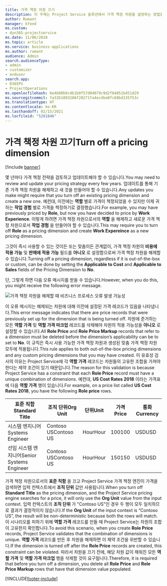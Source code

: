 ```yaml
---
title: 가격 책정 차원 끄기
description: 이 주제는 Project Service 솔루션에서 가격 책정 차원을 설정하는 방법을 보여줍니다.
author: Rumant
manager: kfend
ms.custom:
- dyn365-projectservice
ms.date: 11/06/2018
ms.topic: article
ms.service: business-applications
ms.author: rumant
audience: Admin
search.audienceType:
- admin
- customizer
- enduser
search.app:
- D365PS
- ProjectOperations
ms.openlocfilehash: 6e4b80b9c4b1b0f57d04079c9d2f84051b451d29
ms.sourcegitcommit: fa32b1893286f20271fa4ec4be8fc68bd135f53c
ms.translationtype: HT
ms.contentlocale: ko-KR
ms.lasthandoff: 02/15/2021
ms.locfileid: "5281846"
---
```

# <a name="turn-off-a-pricing-dimension"></a><span data-ttu-id="08ed2-103">가격 책정 차원 끄기</span><span class="sxs-lookup"><span data-stu-id="08ed2-103">Turn off a pricing dimension</span></span>

[!include [banner](../includes/psa-now-project-operations.md)]

<span data-ttu-id="08ed2-104">몇 년마다 가격 책정 전략을 검토하고 업데이트해야 할 수 있습니다.</span><span class="sxs-lookup"><span data-stu-id="08ed2-104">You may need to review and update your pricing strategy every few years.</span></span> <span data-ttu-id="08ed2-105">업데이트를 통해 기존 가격 책정 차원을 해제하고 새 것을 만들어야 할 수 있습니다.</span><span class="sxs-lookup"><span data-stu-id="08ed2-105">Any updates you make might require that you turn off an existing pricing dimension and create a new one.</span></span> <span data-ttu-id="08ed2-106">예컨대, 이전에는 **역할** 별로 가격이 책정되었을 수 있지만 이제 귀하는 **작업 경험** 별로 가격을 책정하기로 결정했습니다.</span><span class="sxs-lookup"><span data-stu-id="08ed2-106">For example, you may have previously priced by **Role**, but now you have decided to price by **Work Experience**.</span></span> <span data-ttu-id="08ed2-107">이렇게 하려면 가격 책정 차원으로서의 **역할** 을 해제하고 새로운 가격 책정 차원으로서 **작업 경험** 을 만들어야 할 수 있습니다.</span><span class="sxs-lookup"><span data-stu-id="08ed2-107">This may require you to turn off **Role** as a pricing dimension and create **Work Expereince** as a new pricing dimension.</span></span> 

<span data-ttu-id="08ed2-108">그것이 즉시 사용할 수 있는 것이든 또는 맞춤이든 관계없이, 가격 책정 차원의 **비용에 적용 가능** 및 **판매에 적용 가능** 필드를 **아니오** 로 설정함으로써 가격 책정 차원을 해제할 수 있습니다.</span><span class="sxs-lookup"><span data-stu-id="08ed2-108">Turning off a pricing dimension, regardless if it is out-of-the-box or custom, can be done by setting the **Applicable to Cost** and **Applicable to Sales** fields of the Pricing Dimension to **No**.</span></span>

<span data-ttu-id="08ed2-109">단, 그렇게 하면 다음 오류 메시지를 받을 수 있습니다.</span><span class="sxs-lookup"><span data-stu-id="08ed2-109">However, when you do this, you might receive the following error message.</span></span>

![가격 책정 차원을 해제할 때 비즈니스 프로세스 오류 발생 가능성](media/Business-Process-Error.png)


<span data-ttu-id="08ed2-111">이 오류 메시지는 해제되는 차원에 대해 이전에 설정된 가격 레코드가 있음을 나타냅니다.</span><span class="sxs-lookup"><span data-stu-id="08ed2-111">This error message indicates that there are price records that were previously set up for the dimension that is being turned off.</span></span> <span data-ttu-id="08ed2-112">차원에 준거하는 모든 **역할 가격** 및 **역할 가격 마크업** 레코드를 삭제해야 차원의 적용 가능성을 **아니오** 로 설정할 수 있습니다.</span><span class="sxs-lookup"><span data-stu-id="08ed2-112">All **Role Price** and **Role Price Markup** records that refer to a dimension must be deleted before the dimension’s applicability can be to set to **No**.</span></span> <span data-ttu-id="08ed2-113">이 규칙은 즉시 사용 가능한 가격 책정 차원과 생성된 맞춤 가격 책정 차원 모두에 적용됩니다.</span><span class="sxs-lookup"><span data-stu-id="08ed2-113">This rule applies to both out-of-the-box pricing dimensions and any custom pricing dimensions that you may have created.</span></span> <span data-ttu-id="08ed2-114">이 유효성 검사의 이유는 Project Service에 각 **역할 가격** 레코드는 차원들의 고유한 조합을 가져야 한다는 제약 조건이 있기 때문입니다.</span><span class="sxs-lookup"><span data-stu-id="08ed2-114">The reason for this validation is because Project Service has a constraint that each **Role Price** record must have a unique combination of dimensions.</span></span> <span data-ttu-id="08ed2-115">예컨대, **US Cost Rates 2018** 이라는 가격표에 다음 **역할 가격** 행이 있습니다.</span><span class="sxs-lookup"><span data-stu-id="08ed2-115">For example, on a price list called **US Cost Rates 2018**, you have the following **Role price** rows.</span></span> 

| <span data-ttu-id="08ed2-116">표준 직함</span><span class="sxs-lookup"><span data-stu-id="08ed2-116">Standard Title</span></span>         | <span data-ttu-id="08ed2-117">조직 단위</span><span class="sxs-lookup"><span data-stu-id="08ed2-117">Org Unit</span></span>    |<span data-ttu-id="08ed2-118">단위</span><span class="sxs-lookup"><span data-stu-id="08ed2-118">Unit</span></span>   |<span data-ttu-id="08ed2-119">가격</span><span class="sxs-lookup"><span data-stu-id="08ed2-119">Price</span></span>  |<span data-ttu-id="08ed2-120">통화</span><span class="sxs-lookup"><span data-stu-id="08ed2-120">Currency</span></span>  |
| -----------------------|-------------|-------|-------|----------|
| <span data-ttu-id="08ed2-121">시스템 엔지니어</span><span class="sxs-lookup"><span data-stu-id="08ed2-121">Systems Engineer</span></span>|<span data-ttu-id="08ed2-122">Contoso US</span><span class="sxs-lookup"><span data-stu-id="08ed2-122">Contoso US</span></span>|<span data-ttu-id="08ed2-123">Hour</span><span class="sxs-lookup"><span data-stu-id="08ed2-123">Hour</span></span>| <span data-ttu-id="08ed2-124">100</span><span class="sxs-lookup"><span data-stu-id="08ed2-124">100</span></span>|<span data-ttu-id="08ed2-125">USD</span><span class="sxs-lookup"><span data-stu-id="08ed2-125">USD</span></span>|
| <span data-ttu-id="08ed2-126">선임 시스템 엔지니어</span><span class="sxs-lookup"><span data-stu-id="08ed2-126">Senior Systems Engineer</span></span>|<span data-ttu-id="08ed2-127">Contoso US</span><span class="sxs-lookup"><span data-stu-id="08ed2-127">Contoso US</span></span>|<span data-ttu-id="08ed2-128">Hour</span><span class="sxs-lookup"><span data-stu-id="08ed2-128">Hour</span></span>| <span data-ttu-id="08ed2-129">150</span><span class="sxs-lookup"><span data-stu-id="08ed2-129">150</span></span>| <span data-ttu-id="08ed2-130">USD</span><span class="sxs-lookup"><span data-stu-id="08ed2-130">USD</span></span>|


<span data-ttu-id="08ed2-131">가격 책정 차원으로서의 **표준 직함** 을 끄고 Project Service 가격 책정 엔진이 가격을 검색하면 입력 컨텍스트에서 **조직 단위** 값만 사용됩니다.</span><span class="sxs-lookup"><span data-stu-id="08ed2-131">When you turn off **Standard Title** as the pricing dimension, and the Project Service pricing engine searches for a price, it will only use the **Org Unit** value from the input context.</span></span> <span data-ttu-id="08ed2-132">입력 컨텍스트의 **조직 단위** 가 "Contoso US"인 경우 두 행이 모두 일치하므로 결과가 결정적이지 않습니다.</span><span class="sxs-lookup"><span data-stu-id="08ed2-132">If the **Org Unit** of the input context is “Contoso US”, the result will be non-deterministic because both the rows will match.</span></span> <span data-ttu-id="08ed2-133">이 시나리오를 피하기 위해 **역할 가격** 레코드를 만들 때 Project Service는 차원의 조합이 고유한지 확인합니다.</span><span class="sxs-lookup"><span data-stu-id="08ed2-133">To avoid this scenario, when you create **Role Price** records, Project Service validates that the combination of dimensions is unique.</span></span> <span data-ttu-id="08ed2-134">**역할 가격** 레코드를 만든 후 차원을 해제하면 이 제약 조건을 위반할 수 있습니다.</span><span class="sxs-lookup"><span data-stu-id="08ed2-134">If the dimension is turned off after the **Role Price** records are created, this constraint can be violated.</span></span> <span data-ttu-id="08ed2-135">따라서 차원을 끄기 전에, 해당 차원 값이 채워진 모든 **역할 가격** 및 **역할 가격 마크업** 행을 삭제할 것이 요구됩니다.</span><span class="sxs-lookup"><span data-stu-id="08ed2-135">Therefore, it is required that before you turn off a dimension, you delete all **Role Price** and **Role Price Markup** rows that have that dimension value populated.</span></span>



[!INCLUDE[footer-include](../includes/footer-banner.md)]